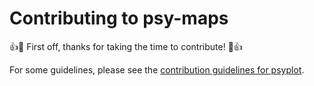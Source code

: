 # Contributing to psy-maps

:+1::tada: First off, thanks for taking the time to contribute! :tada::+1:

For some guidelines, please see the [contribution guidelines for psyplot](https://github.com/Chilipp/psyplot/blob/master/CONTRIBUTING.md).
